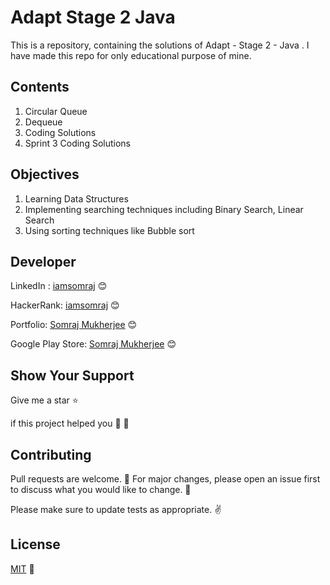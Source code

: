 # Adapt Stage 2 Java

This is a repository, containing the solutions of Adapt - Stage 2 - Java . I have made this repo for only educational purpose of mine.

## Contents

1. Circular Queue
2. Dequeue
3. Coding Solutions
4. Sprint 3 Coding Solutions

## Objectives

1. Learning Data Structures
2. Implementing searching techniques including Binary Search, Linear Search
3. Using sorting techniques like Bubble sort

## Developer

LinkedIn : [iamsomraj](https://www.linkedin.com/in/iamsomraj/) 😊

HackerRank: [iamsomraj](https://www.hackerrank.com/iamsomraj?hr_r=1) 😊

Portfolio: [Somraj Mukherjee](https://iamsomraj.github.io/) 😊

Google Play Store: [Somraj Mukherjee](https://play.google.com/store/apps/developer?id=Somraj+Mukherjee) 😊

## Show Your Support

Give me a star ⭐

if this project helped you 👦 👧

## Contributing

Pull requests are welcome. 🤝 For major changes, please open an issue first to discuss what you would like to change. 🙏

Please make sure to update tests as appropriate. ✌

## License

[MIT](https://choosealicense.com/licenses/mit/) 📰
